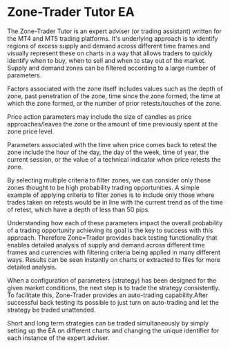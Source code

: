 # Zone-Trader Tutor EA

The Zone-Trader Tutor is an expert adviser \(or trading assistant\) written for the MT4 and MT5 trading platforms. It's underlying approach is to identify regions of excess supply and demand across different time frames and visually represent these on charts in a way that allows traders to quickly identify when to buy, when to sell and when to stay out of the market. Supply and demand zones can be filtered according to a large number of parameters.

Factors associated with the zone itself includes values such as the depth of zone, past penetration of the zone, time since the zone formed, the time at which the zone formed, or the number of prior retests/touches of the zone.

Price action parameters may include the size of candles as price approaches/leaves the zone or the amount of time previously spent at the zone price level.

Parameters associated with the time when price comes back to retest the zone include the hour of the day, the day of the week, time of year, the current session, or the value of a technical indicator when price retests the zone.

By selecting multiple criteria to filter zones, we can consider only those zones thought to be high probability trading opportunities. A simple example of applying criteria to filter zones is to include only those where trades taken on retests would be in line with the current trend as of the time of retest, which have a depth of less than 50 pips.

Understanding how each of these parameters impact the overall probability of a trading opportunity achieving its goal is the key to success with this approach. Therefore Zone=Trader provides back testing functionality that enables detailed analysis of supply and demand across different time frames and currencies with filtering criteria being applied in many different ways. Results can be seen instantly on charts or extracted to files for more detailed analysis.

When a configuration of parameters \(strategy\) has been designed for the given market conditions, the next step is to trade the strategy consistently. To facilitate this, Zone-Trader provides an auto-trading capability.After successful back testing its possible to just turn on auto-trading and let the strategy be traded unattended.

Short and long term strategies can be traded simultaneously by simply setting up the EA on different charts and changing the unique identifier for each instance of the expert adviser.

